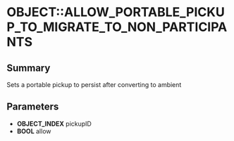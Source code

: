 # OBJECT::ALLOW_PORTABLE_PICKUP_TO_MIGRATE_TO_NON_PARTICIPANTS

## Summary
Sets a portable pickup to persist after converting to ambient

## Parameters
* **OBJECT_INDEX** pickupID
* **BOOL** allow